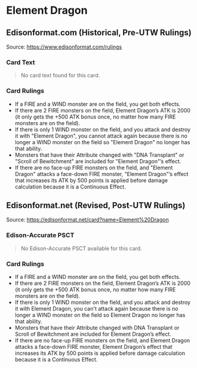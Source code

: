 # Element Dragon

## Edisonformat.com (Historical, Pre-UTW Rulings)

Source: https://www.edisonformat.com/rulings

### Card Text

> No card text found for this card.

### Card Rulings

*   If a FIRE and a WIND monster are on the field, you get both effects.
*   If there are 2 FIRE monsters on the field, Element Dragon’s ATK is 2000 (it only gets the +500 ATK bonus once, no matter how many FIRE monsters are on the field).
*   If there is only 1 WIND monster on the field, and you attack and destroy it with "Element Dragon", you cannot attack again because there is no longer a WIND monster on the field so "Element Dragon" no longer has that ability.
*   Monsters that have their Attribute changed with "DNA Transplant" or "Scroll of Bewitchment" are included for "Element Dragon"’s effect.
*   If there are no face-up FIRE monsters on the field, and "Element Dragon" attacks a face-down FIRE monster, "Element Dragon"’s effect that increases its ATK by 500 points is applied before damage calculation because it is a Continuous Effect.

## Edisonformat.net (Revised, Post-UTW Rulings)

Source: https://edisonformat.net/card?name=Element%20Dragon

### Edison-Accurate PSCT

> No Edison-Accurate PSCT available for this card.

### Card Rulings

*   If a FIRE and a WIND monster are on the field, you get both effects.
*   If there are 2 FIRE monsters on the field, Element Dragon’s ATK is 2000 (it only gets the +500 ATK bonus once, no matter how many FIRE monsters are on the field).
*   If there is only 1 WIND monster on the field, and you attack and destroy it with Element Dragon, you can't attack again because there is no longer a WIND monster on the field so Element Dragon no longer has that ability.
*   Monsters that have their Attribute changed with DNA Transplant or Scroll of Bewitchment are included for Element Dragon’s effect.
*   If there are no face-up FIRE monsters on the field, and Element Dragon attacks a face-down FIRE monster, Element Dragon’s effect that increases its ATK by 500 points is applied before damage calculation because it is a Continuous Effect.
            